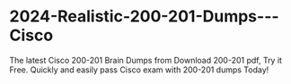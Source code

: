 # 2024-Realistic-200-201-Dumps---Cisco
The latest Cisco 200-201 Brain Dumps from Download 200-201 pdf, Try it Free. Quickly and easily pass Cisco exam with 200-201 dumps Today!
